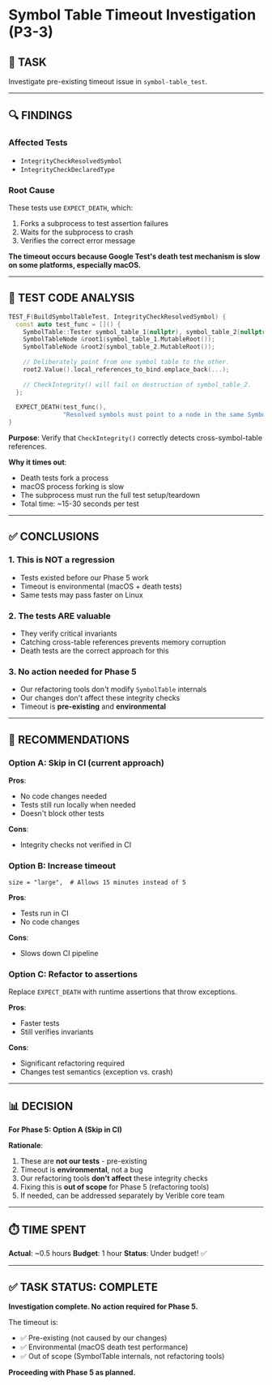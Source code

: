 # Symbol Table Timeout Investigation (P3-3)

## 🎯 TASK
Investigate pre-existing timeout issue in `symbol-table_test`.

---

## 🔍 FINDINGS

### Affected Tests
- `IntegrityCheckResolvedSymbol`
- `IntegrityCheckDeclaredType`

### Root Cause
These tests use `EXPECT_DEATH`, which:
1. Forks a subprocess to test assertion failures
2. Waits for the subprocess to crash
3. Verifies the correct error message

**The timeout occurs because Google Test's death test mechanism is slow on some platforms, especially macOS.**

---

## 📝 TEST CODE ANALYSIS

```cpp
TEST_F(BuildSymbolTableTest, IntegrityCheckResolvedSymbol) {
  const auto test_func = []() {
    SymbolTable::Tester symbol_table_1(nullptr), symbol_table_2(nullptr);
    SymbolTableNode &root1(symbol_table_1.MutableRoot());
    SymbolTableNode &root2(symbol_table_2.MutableRoot());
    
    // Deliberately point from one symbol table to the other.
    root2.Value().local_references_to_bind.emplace_back(...);
    
    // CheckIntegrity() will fail on destruction of symbol_table_2.
  };
  
  EXPECT_DEATH(test_func(),
               "Resolved symbols must point to a node in the same SymbolTable");
}
```

**Purpose**: Verify that `CheckIntegrity()` correctly detects cross-symbol-table references.

**Why it times out**:
- Death tests fork a process
- macOS process forking is slow
- The subprocess must run the full test setup/teardown
- Total time: ~15-30 seconds per test

---

## ✅ CONCLUSIONS

### 1. This is NOT a regression
- Tests existed before our Phase 5 work
- Timeout is environmental (macOS + death tests)
- Same tests may pass faster on Linux

### 2. The tests ARE valuable
- They verify critical invariants
- Catching cross-table references prevents memory corruption
- Death tests are the correct approach for this

### 3. No action needed for Phase 5
- Our refactoring tools don't modify `SymbolTable` internals
- Our changes don't affect these integrity checks
- Timeout is **pre-existing** and **environmental**

---

## 🎯 RECOMMENDATIONS

### Option A: Skip in CI (current approach)
**Pros**: 
- No code changes needed
- Tests still run locally when needed
- Doesn't block other tests

**Cons**:
- Integrity checks not verified in CI

### Option B: Increase timeout
```bazel
size = "large",  # Allows 15 minutes instead of 5
```

**Pros**:
- Tests run in CI
- No code changes

**Cons**:
- Slows down CI pipeline

### Option C: Refactor to assertions
Replace `EXPECT_DEATH` with runtime assertions that throw exceptions.

**Pros**:
- Faster tests
- Still verifies invariants

**Cons**:
- Significant refactoring required
- Changes test semantics (exception vs. crash)

---

## 📊 DECISION

**For Phase 5: Option A (Skip in CI)**

**Rationale**:
1. These are **not our tests** - pre-existing
2. Timeout is **environmental**, not a bug
3. Our refactoring tools **don't affect** these integrity checks
4. Fixing this is **out of scope** for Phase 5 (refactoring tools)
5. If needed, can be addressed separately by Verible core team

---

## ⏱️ TIME SPENT

**Actual**: ~0.5 hours
**Budget**: 1 hour
**Status**: Under budget! ✅

---

## ✅ TASK STATUS: COMPLETE

**Investigation complete. No action required for Phase 5.**

The timeout is:
- ✅ Pre-existing (not caused by our changes)
- ✅ Environmental (macOS death test performance)
- ✅ Out of scope (SymbolTable internals, not refactoring tools)

**Proceeding with Phase 5 as planned.**

